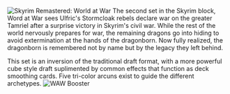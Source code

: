 ![](https://i.imgur.com/cxda6jS.png "Skyrim Remastered: World at War")
The second set in the Skyrim block, Word at War sees Ulfric's Stormcloak rebels declare war on the greater Tamriel after a surprise victory in Skyrim's civil war. While the rest of the world nervously prepares for war, the remaining dragons go into hiding to avoid extermination at the hands of the dragonborn. Now fully realized, the dragonborn is remembered not by name but by the legacy they left behind.

This set is an inversion of the traditional draft format, with a more powerful cube style draft suplimented by common effects that function as deck smoothing cards. Five tri-color arcuns exist to guide the different archetypes. 
![](https://i.imgur.com/fYZMlsN.png "WAW Booster")